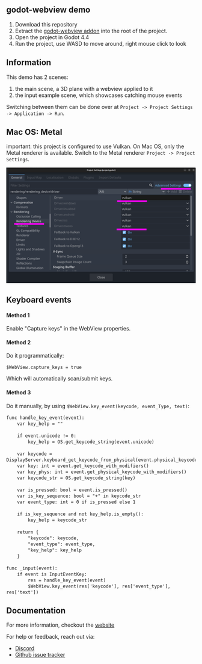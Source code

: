 ## godot-webview demo

1. Download this repository
2. Extract the [godot-webview addon](https://godotwebview.com/pages/downloads/) into the root of the project.
3. Open the project in Godot 4.4
4. Run the project, use WASD to move around, right mouse click to look

## Information

This demo has 2 scenes:

1. the main scene, a 3D plane with a webview applied to it
2. the input example scene, which showcases catching mouse events

Switching between them can be done over at `Project -> Project Settings -> Application -> Run`.

## Mac OS: Metal

important: this project is configured to use Vulkan. On Mac OS, only the 
Metal renderer is available. Switch to the Metal renderer 
`Project -> Project Settings`.

![](metal.png)

## Keyboard events

#### Method 1

Enable "Capture keys" in the WebView properties.

#### Method 2

Do it programmatically:

```
$WebView.capture_keys = true
```

Which will automatically scan/submit keys.

#### Method 3

Do it manually, by using `$WebView.key_event(keycode, event_Type, text)`:

```
func handle_key_event(event):
    var key_help = ""

    if event.unicode != 0:
        key_help = OS.get_keycode_string(event.unicode)

    var keycode = DisplayServer.keyboard_get_keycode_from_physical(event.physical_keycode)
    var key: int = event.get_keycode_with_modifiers()
    var key_phys: int = event.get_physical_keycode_with_modifiers()
    var keycode_str = OS.get_keycode_string(key)

    var is_pressed: bool = event.is_pressed()
    var is_key_sequence: bool = "+" in keycode_str
    var event_type: int = 0 if is_pressed else 1

    if is_key_sequence and not key_help.is_empty():
        key_help = keycode_str

    return {
        "keycode": keycode,
        "event_type": event_type,
        "key_help": key_help
    }

func _input(event):
    if event is InputEventKey:
        res = handle_key_event(event)
        $WebView.key_event(res['keycode'], res['event_type'], res['text'])
```

## Documentation

For more information, checkout the [website](https://github.com/kroketio/godot-webview-demo)

For help or feedback, reach out via:
- [Discord](https://discord.gg/jjuyfgbE7m)
- [Github issue tracker](https://github.com/kroketio/godot-webview-meta/issues)